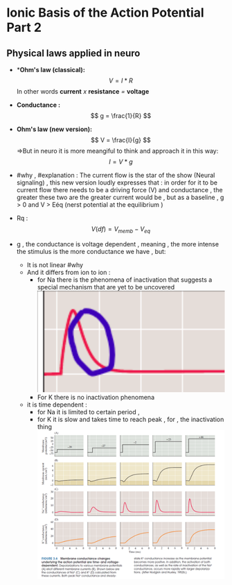 # Ionic Basis of the Action Potential Part 2

## Physical laws applied in neuro

* ***Ohm's law (classical):**
$$ V = I * R $$ In other words **current** *x* **resistance** *=* **voltage**

* **Conductance :** 
$$ g = \frac{1}{R} $$
* **Ohm's law (new version):**
$$ V = \frac{I}{g} $$
	=>But in neuro it is more meangiful to think and approach it in this way:
$$ I = V * g $$

* #why , #explanation : The current flow is the star of the show (Neural signaling) , this new version loudly expresses that : in order for it to be current flow there needs to be a driving force (V) and conductance , the greater these two are the greater current would be , but as a baseline , g > 0 and V > Eéq (nerst potential at the equilibrium )

* Rq : $$ V(df) = V_{memb} - V_{eq}$$
* g , the conductance is voltage dependent , meaning , the more intense the stimulus is the more conductance we have , but:
	* It is not linear #why 
	* And it differs from ion to ion :
		* for Na there is the phenomena of inactivation that suggests a special mechanism that are yet to be uncovered   ![Pasted image 20250720162400.](./images/Pasted%20image%2020250720162400.png)
		* For K  there is no inactivation phenomena 
	* it is time dependent :
		* for Na it is limited to certain period , 
		* for K it is slow and takes time to reach peak  , for , the inactivation thing 
		![Pasted image 20250720162543](./images/Pasted%20image%2020250720162543.png)